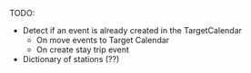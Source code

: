 TODO:

- Detect if an event is already created in the TargetCalendar
  - On move events to Target Calendar
  - On create stay trip event
- Dictionary of stations (??)
